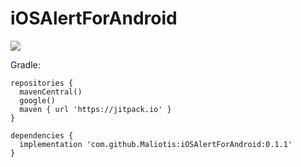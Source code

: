 # iOSAlertForAndroid

[![](https://jitpack.io/v/Maliotis/iOSAlertForAndroid.svg)](https://jitpack.io/#Maliotis/iOSAlertForAndroid)

  
 Gradle:

```
repositories {
  mavenCentral()
  google()
  maven { url 'https://jitpack.io' }
}

dependencies {
  implementation 'com.github.Maliotis:iOSAlertForAndroid:0.1.1'
}
```
